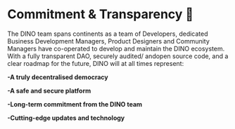 # Commitment & Transparency 🤝

The DINO team spans continents as a team of Developers, dedicated Business Development Managers, Product Designers and Community Managers have co-operated to develop and maintain the DINO ecosystem. With a fully transparent DAO, securely audited/ andopen source code, and a clear roadmap for the future, DINO will at all times represent:

**-A truly decentralised democracy**&#x20;

**-A safe and secure platform**&#x20;

**-Long-term commitment from the DINO team**&#x20;

**-Cutting-edge updates and technology**
